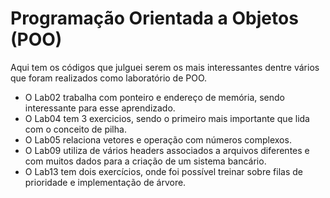 # Programação Orientada a Objetos (POO)
Aqui tem os códigos que julguei serem os mais interessantes dentre vários que foram realizados como laboratório de POO.

<ul>
<li>O Lab02 trabalha com ponteiro e endereço de memória, sendo interessante para esse aprendizado.</li>
<li>O Lab04 tem 3 exercicios, sendo o primeiro mais importante que lida com o conceito de pilha.</li>
<li>O Lab05 relaciona vetores e operação com números complexos.</li>
<li>O Lab09 utiliza de vários headers associados a arquivos diferentes e com muitos dados para a criação de um sistema bancário.</li>
<li>O Lab13 tem dois exercícios, onde foi possível treinar sobre filas de prioridade e implementação de árvore.</li>
</ul>
